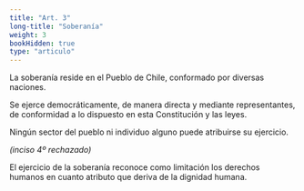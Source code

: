 ```yaml
---
title: "Art. 3"
long-title: "Soberanía"
weight: 3
bookHidden: true
type: "articulo"
---
```



La soberanía reside en el Pueblo de Chile, conformado por diversas naciones.

Se ejerce democráticamente, de manera directa y mediante representantes, de conformidad a lo dispuesto en esta Constitución y las leyes.

Ningún sector del pueblo ni individuo alguno puede atribuirse su ejercicio.

*(inciso 4º rechazado)*

El ejercicio de la soberanía reconoce como limitación los derechos humanos en cuanto atributo que deriva de la dignidad humana.
